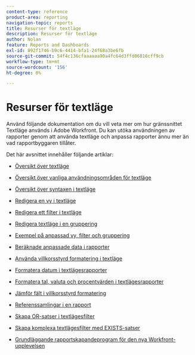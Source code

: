 ```yaml
---
content-type: reference
product-area: reporting
navigation-topic: reports
title: Resurser för textläge
description: Resurser för textläge
author: Nolan
feature: Reports and Dashboards
exl-id: 892f1746-b9c6-4414-bfa1-24f68a3be6fb
source-git-commit: 54f4c136cfaaaaaa90a4fc64d3ffd06816cff9cb
workflow-type: tm+mt
source-wordcount: '156'
ht-degree: 0%

---
```


# Resurser för textläge

<!--
<p data-mc-conditions="QuicksilverOrClassic.Draft mode">(NOTE: Alina: This is the section article with links to all other articles in this section)</p>
-->

Använd följande dokumentation om du vill veta mer om hur gränssnittet Textläge används i Adobe Workfront. Du kan utöka användningen av rapporter genom att använda textläge och anpassa rapporter ännu mer än vad rapportbyggaren tillåter.

Det här avsnittet innehåller följande artiklar:

* [Översikt över textläge](../../../reports-and-dashboards/reports/text-mode/understand-text-mode.md)
* [Översikt över vanliga användningsområden för textläge](../../../reports-and-dashboards/reports/text-mode/understand-common-uses-text-mode.md)
* [Översikt över syntaxen i textläge](../../../reports-and-dashboards/reports/text-mode/text-mode-syntax-overview.md)
* [Redigera en vy i textläge](../../../reports-and-dashboards/reports/text-mode/edit-text-mode-in-view.md)
* [Redigera ett filter i textläge](../../../reports-and-dashboards/reports/text-mode/edit-text-mode-in-filter.md)
* [Redigera textläge i en gruppering](../../../reports-and-dashboards/reports/text-mode/edit-text-mode-in-grouping.md)
* [Exempel på anpassad vy, filter och gruppering](../../../reports-and-dashboards/reports/custom-view-filter-grouping-samples/custom-view-filter-grouping-samples.md)

   <!--
  <MadCap:conditionalText data-mc-conditions="QuicksilverOrClassic.Draft mode">
  (NOTE: this is linked here although from another section)
  </MadCap:conditionalText>
  -->

* [Beräknade anpassade data i rapporter](../../../reports-and-dashboards/reports/calc-cstm-data-reports/calculated-custom-data-reports.md)

   <!--
  <MadCap:conditionalText data-mc-conditions="QuicksilverOrClassic.Draft mode">
  (NOTE: this is linked here although from another section)
  </MadCap:conditionalText>
  -->

* [Använda villkorsstyrd formatering i textläge](../../../reports-and-dashboards/reports/text-mode/use-conditional-formatting-text-mode.md)
* [Formatera datum i textlägesrapporter](../../../reports-and-dashboards/reports/text-mode/format-dates-in-text-mode-reports.md)
* [Formatera tal, valuta och procentvärden i textlägesrapporter](../../../reports-and-dashboards/reports/text-mode/format-numbers-in-text-mode-reports.md)
* [Jämför fält i villkorsstyrd formatering](../../../reports-and-dashboards/reports/text-mode/compare-fields-conditional-formatting.md)
* [Referenssamlingar i en rapport](../../../reports-and-dashboards/reports/text-mode/reference-collections-report.md)
* [Skapa OR-satser i textlägesfilter](../../../reports-and-dashboards/reports/text-mode/create-or-statements-in-filters-text-mode.md)
* [Skapa komplexa textlägesfilter med EXISTS-satser](../../../reports-and-dashboards/reports/text-mode/create-complex-text-mode-filters-using-exists-statements.md)
* [Grundläggande rapportskapandeprogram för den nya Workfront-upplevelsen](https://one.workfront.com/s/basic-report-creation-program)
